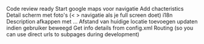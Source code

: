 Code review ready
Start google maps voor navigatie
Add chacteristics
Detail scherm met foto's (< > navigatie als je full screen doet) 
i18n
Description afkappen met ...
Afstand van huidige locatie toevoegen updaten indien gebruiker beweegd
Get info details from config.xml
Routing (so you can use direct urls to subpages during development)